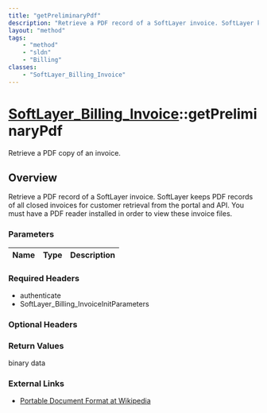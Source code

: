 ```yaml
---
title: "getPreliminaryPdf"
description: "Retrieve a PDF record of a SoftLayer invoice. SoftLayer keeps PDF records of all closed invoices for customer retrieval... "
layout: "method"
tags:
    - "method"
    - "sldn"
    - "Billing"
classes:
    - "SoftLayer_Billing_Invoice"
---
```

# [SoftLayer_Billing_Invoice](/reference/services/SoftLayer_Billing_Invoice)::getPreliminaryPdf

Retrieve a PDF copy of an invoice.


## Overview 
Retrieve a PDF record of a SoftLayer invoice. SoftLayer keeps PDF records of all closed invoices for customer retrieval from the portal and API. You must have a PDF reader installed in order to view these invoice files. 

### Parameters 
|Name | Type | Description |
| --- | --- | --- |


### Required Headers
* authenticate
* SoftLayer_Billing_InvoiceInitParameters

### Optional Headers

### Return Values
binary data

### External Links


* [Portable Document Format at Wikipedia](http://en.wikipedia.org/wiki/Portable_Document_Format)


